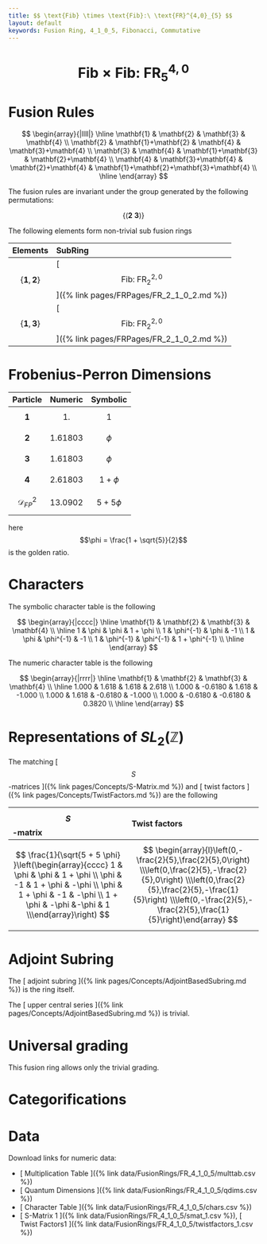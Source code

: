 ```yaml
---
title: $$ \text{Fib} \times \text{Fib}:\ \text{FR}^{4,0}_{5} $$
layout: default
keywords: Fusion Ring, 4_1_0_5, Fibonacci, Commutative
---
```

# $$ \text{Fib} \times \text{Fib}:\ \text{FR}^{4,0}_{5} $$


# Fusion Rules

$$
\begin{array}{|llll|}
\hline
 \mathbf{1} & \mathbf{2} & \mathbf{3} & \mathbf{4} \\
 \mathbf{2} & \mathbf{1}+\mathbf{2} & \mathbf{4} & \mathbf{3}+\mathbf{4} \\
 \mathbf{3} & \mathbf{4} & \mathbf{1}+\mathbf{3} & \mathbf{2}+\mathbf{4} \\
 \mathbf{4} & \mathbf{3}+\mathbf{4} & \mathbf{2}+\mathbf{4} & \mathbf{1}+\mathbf{2}+\mathbf{3}+\mathbf{4} \\
\hline
\end{array}
$$


The fusion rules are invariant under the group generated by the following permutations:

$$ \{(\mathbf{2} \  \mathbf{3})\} $$


The following elements form non-trivial sub fusion rings

| Elements | SubRing |
| :------ | :------ |
| $$ \{\mathbf{1},\mathbf{2}\} $$ | [ $$ \text{Fib}:\ \text{FR}^{2,0}_{2} $$ ]({% link pages/FRPages/FR_2_1_0_2.md %}) |
| $$ \{\mathbf{1},\mathbf{3}\} $$ | [ $$ \text{Fib}:\ \text{FR}^{2,0}_{2} $$ ]({% link pages/FRPages/FR_2_1_0_2.md %}) |

# Frobenius-Perron Dimensions

| Particle | Numeric | Symbolic |
| :------ | :------ | :------ |
| $$ \mathbf{1} $$ | $$ 1. $$ | $$ 1 $$ |
| $$ \mathbf{2} $$ | $$ 1.61803 $$ | $$ \phi $$ |
| $$ \mathbf{3} $$ | $$ 1.61803 $$ | $$ \phi $$ |
| $$ \mathbf{4} $$ | $$ 2.61803 $$ | $$ 1 + \phi $$ |
| $$ \mathcal{D}_{FP}^2 $$ | $$ 13.0902 $$ | $$ 5 + 5\phi $$ |

here $$\phi = \frac{1 + \sqrt{5}}{2}$$ is the golden ratio.

# Characters

The symbolic character table is the following

$$
\begin{array}{|cccc|}
\hline
 \mathbf{1} & \mathbf{2} & \mathbf{3} & \mathbf{4} \\
\hline
 1 & \phi & \phi &  1 + \phi \\
 1 & \phi^{-1} & \phi & -1 \\
 1 & \phi & \phi^{-1} & -1 \\
 1 & \phi^{-1} & \phi^{-1} & 1 + \phi^{-1} \\
\hline
\end{array}
$$

The numeric character table is the following

$$
\begin{array}{|rrrr|}
\hline
 \mathbf{1} & \mathbf{2} & \mathbf{3} & \mathbf{4} \\
\hline
 1.000 & 1.618 & 1.618 & 2.618 \\
 1.000 & -0.6180 & 1.618 & -1.000 \\
 1.000 & 1.618 & -0.6180 & -1.000 \\
 1.000 & -0.6180 & -0.6180 & 0.3820 \\
\hline
\end{array}
$$

# Representations of $SL_2(\mathbb{Z})$

The matching [ $$ S $$-matrices ]({% link pages/Concepts/S-Matrix.md %}) and [ twist factors ]({% link pages/Concepts/TwistFactors.md %}) are the following

| $$ S $$-matrix | Twist factors |
| :------ | :------ |
| $$ \frac{1}{\sqrt{5 + 5 \phi} }\left(\begin{array}{cccc} 1 & \phi & \phi & 1 + \phi \\ \phi & -1 & 1 + \phi & -\phi \\ \phi & 1 + \phi & -1 & -\phi \\ 1 + \phi & -\phi  &-\phi & 1 \\\end{array}\right) $$ | $$ \begin{array}{l}\left(0,-\frac{2}{5},\frac{2}{5},0\right) \\\left(0,\frac{2}{5},-\frac{2}{5},0\right) \\\left(0,\frac{2}{5},\frac{2}{5},-\frac{1}{5}\right) \\\left(0,-\frac{2}{5},-\frac{2}{5},\frac{1}{5}\right)\end{array} $$ |

# Adjoint Subring

The [ adjoint subring ]({% link pages/Concepts/AdjointBasedSubring.md %}) is the ring itself.

The [ upper central series ]({% link pages/Concepts/AdjointBasedSubring.md %}) is trivial.

# Universal grading

This fusion ring allows only the trivial grading.

# Categorifications



# Data

Download links for numeric data:

* [ Multiplication Table ]({% link data/FusionRings/FR_4_1_0_5/multtab.csv %})
* [ Quantum Dimensions ]({% link data/FusionRings/FR_4_1_0_5/qdims.csv %})
* [ Character Table ]({% link data/FusionRings/FR_4_1_0_5/chars.csv %})
* [ S-Matrix 1 ]({% link data/FusionRings/FR_4_1_0_5/smat_1.csv %}), [ Twist Factors1 ]({% link data/FusionRings/FR_4_1_0_5/twistfactors_1.csv %})